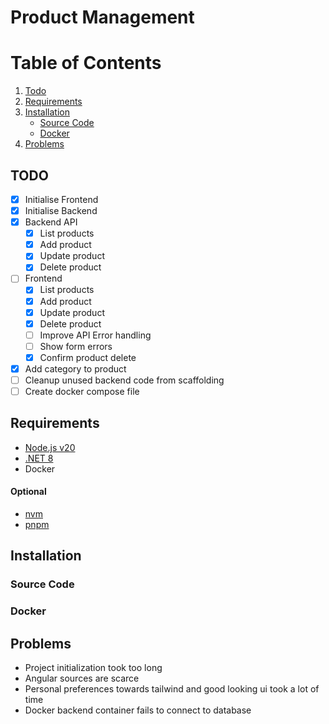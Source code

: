 # Product Management

# Table of Contents

1. [Todo](#todo)
2. [Requirements](#requirementss)
3. [Installation](#installation)
    - [Source Code](#source-code)
    - [Docker](#docker)
4. [Problems](#problems)

## TODO

-   [x] Initialise Frontend
-   [x] Initialise Backend
-   [x] Backend API
    -   [x] List products
    -   [x] Add product
    -   [x] Update product
    -   [x] Delete product
-   [ ] Frontend
    -   [x] List products
    -   [x] Add product
    -   [x] Update product
    -   [x] Delete product
    -   [ ] Improve API Error handling
    -   [ ] Show form errors
    -   [x] Confirm product delete
-   [x] Add category to product
-   [ ] Cleanup unused backend code from scaffolding
-   [ ] Create docker compose file

## Requirements

-   [Node.js v20](https://nodejs.org/en/download/current/)
-   [.NET 8](https://dotnet.microsoft.com/download/dotnet/8.0)
-   Docker

#### Optional

-   [nvm](https://github.com/nvm-sh/nvm)
-   [pnpm](https://pnpm.io/)

## Installation

### Source Code

### Docker

## Problems

-   Project initialization took too long
-   Angular sources are scarce
-   Personal preferences towards tailwind and good looking ui took a lot of time
-   Docker backend container fails to connect to database

